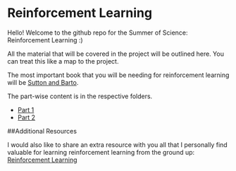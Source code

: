 # Reinforcement Learning

Hello! Welcome to the github repo for the Summer of Science: Reinforcement Learning :)

All the material that will be covered in the project will be outlined here. You can treat this like a map to the project.

The most important book that you will be needing for reinforcement learning will be [Sutton and Barto](https://web.stanford.edu/class/psych209/Readings/SuttonBartoIPRLBook2ndEd.pdf).

The part-wise content is in the respective folders.

* [Part 1](./part1/)
* [Part 2](./part2/)

##Additional Resources

I would also like to share an extra resource with you all that I personally find valuable for learning reinforcement learning from the ground up: [Reinforcement Learning](https://youtube.com/playlist?list=PLzuuYNsE1EZAXYR4FJ75jcJseBmo4KQ9-)
